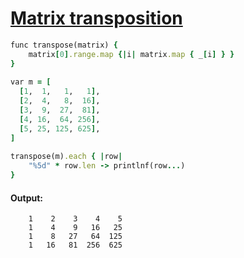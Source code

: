 [1]: http://rosettacode.org/wiki/Matrix_transposition

# [Matrix transposition][1]

```ruby
func transpose(matrix) {
    matrix[0].range.map {|i| matrix.map { _[i] } }
}
 
var m = [
  [1,  1,   1,   1],
  [2,  4,   8,  16],
  [3,  9,  27,  81],
  [4, 16,  64, 256],
  [5, 25, 125, 625],
]
 
transpose(m).each { |row|
    "%5d" * row.len -> printlnf(row...)
}
```

#### Output:
```
    1    2    3    4    5
    1    4    9   16   25
    1    8   27   64  125
    1   16   81  256  625
```
